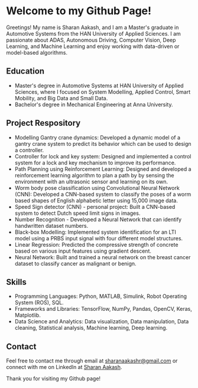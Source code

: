 # Welcome to my Github Page!
Greetings! My name is Sharan Aakash, and I am a Master's graduate in Automotive Systems from the HAN University of Applied Sciences. I am passionate about ADAS, Autonomous Driving, Computer Vision, Deep Learning, and Machine Learning and enjoy working with data-driven or model-based algorithms.

## Education
* Master's degree in Automotive Systems at HAN University of Applied Sciences, where I focused on System Modelling, Applied Control, Smart Mobility, and Big Data and Small Data. 
* Bachelor's degree in Mechanical Engineering at Anna University.

## Project Respository
* Modelling Gantry crane dynamics: Developed a dynamic model of a gantry crane system to predict its behavior which can be used to design a controller.
* Controller for lock and key system: Designed and implemented a control system for a lock and key mechanism to improve its performance.
* Path Planning using Reinforcement Learning: Designed and developed a reinforcement learning algorithm to plan a path by by sensing the environment with an ultrasonic sensor and learning on its own.
* Worm body pose classification using Convolutional Neural Network (CNN): Developed a CNN-based system to classify the poses of a worm based shapes of English alphabetic letter using 15,000 image data.
* Speed Sign detector (CNN) - personal project: Built a CNN-based system to detect Dutch speed limit signs in images.
* Number Recognition - Developed a Neural Network that can identify handwritten dataset numbers.
* Black-box Modelling: Implemented system identification for an LTI model using a PRBS input signal with four different model structures.
* Linear Regression: Predicted the compressive strength of concrete based on various input features using gradient descent.
* Neural Network: Built and trained a neural network on the breast cancer dataset to classify cancer as malignant or benign.

## Skills 
* Programming Languages: Python, MATLAB, Simulink, Robot Operating System (ROS), SQL.
* Frameworks and Libraries: TensorFlow, NumPy, Pandas, OpenCV, Keras, Matplotlib.
* Data Science and Analytics: Data visualization, Data manipulation, Data cleaning, Statistical analysis, Machine learning, Deep learning.

## Contact
Feel free to contact me through email at sharanaakashr@gmail.com or connect with me on LinkedIn at [Sharan Aakash](www.linkedin.com/in/sharan-aakash).

Thank you for visiting my Github page!


<!---
Sharanaakash13/Sharanaakash13 is a ✨ special ✨ repository because its `README.md` (this file) appears on your GitHub profile.
You can click the Preview link to take a look at your changes.
--->
